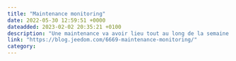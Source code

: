 ```yaml
---
title: "Maintenance monitoring"
date: 2022-05-30 12:59:51 +0000
dateadded: 2023-02-02 20:35:21 +0100
description: "Une maintenance va avoir lieu tout au long de la semaine sur le service monitoring. Nous allons faire en sorte de réduire au maximum l’impact mais il y aura une indisponibilité des alertes pendant..."
link: "https://blog.jeedom.com/6669-maintenance-monitoring/"
category:
---
```

